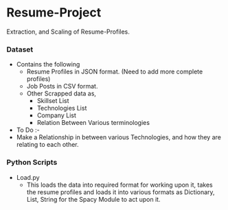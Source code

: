 # Resume-Project
Extraction, and Scaling of Resume-Profiles.



### Dataset

- Contains the following 
  - Resume Profiles in JSON format. (Need to add more complete profiles)
  - Job Posts in CSV format.
  - Other Scrapped data as, 
    - Skillset List
    - Technologies List
    - Company List
    - Relation Between Various terminologies
-  To Do :-
  - Make a Relationship in between various Technologies, and how they are relating to each other.

### Python Scripts

- Load.py
  - This loads the data into required format for working upon it, takes the resume profiles and loads it into various formats as Dictionary, List, String for the Spacy Module to act upon it.